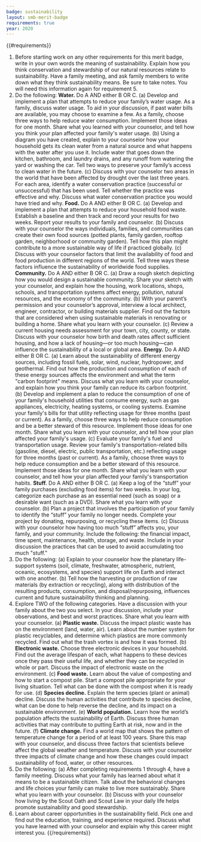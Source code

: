 ```yaml
---
badge: sustainability
layout: smb-merit-badge
requirements: true
year: 2020
---
```


{{#requirements}}
1. Before starting work on any other requirements for this merit badge, write in your own words the meaning of sustainability. Explain how you think conservation and stewardship of our natural resources relate to sustainability. Have a family meeting, and ask family members to write down what they think sustainability means. Be sure to take notes. You will need this information again for requirement 5.
2. Do the following:
    **Water.** Do A AND either B OR C.
    (a) Develop and implement a plan that attempts to reduce your family’s water usage. As a family, discuss water usage. To aid in your discussion, if past water bills are available, you may choose to examine a few. As a family, choose three ways to help reduce water consumption. Implement those ideas for one month. Share what you learned with your counselor, and tell how you think your plan affected your family's water usage.
    (b) Using a diagram you have created, explain to your counselor how your household gets its clean water from a natural source and what happens with the water after you use it. Include water that goes down the kitchen, bathroom, and laundry drains, and any runoff from watering the yard or washing the car. Tell two ways to preserve your family’s access to clean water in the future.
    (c) Discuss with your counselor two areas in the world that have been affected by drought over the last three years. For each area, identify a water conservation practice (successful or unsuccessful) that has been used. Tell whether the practice was effective and why. Discuss what water conservation practice you would have tried and why.
    **Food.** Do A AND either B OR C.
    (a) Develop and implement a plan that attempts to reduce your household food waste. Establish a baseline and then track and record your results for two weeks. Report your results to your family and counselor.
    (b) Discuss with your counselor the ways individuals, families, and communities can create their own food sources (potted plants, family garden, rooftop garden, neighborhood or community garden). Tell how this plan might contribute to a more sustainable way of life if practiced globally.
    (c) Discuss with your counselor factors that limit the availability of food and food production in different regions of the world. Tell three ways these factors influence the sustainability of worldwide food supplies.
    **Community.** Do A AND either B OR C.
    (a) Draw a rough sketch depicting how you would design a sustainable community. Share your sketch with your counselor, and explain how the housing, work locations, shops, schools, and transportation systems affect energy, pollution, natural resources, and the economy of the community.
    (b) With your parent’s permission and your counselor’s approval, interview a local architect, engineer, contractor, or building materials supplier. Find out the factors that are considered when using sustainable materials in renovating or building a home. Share what you learn with your counselor.
    (c) Review a current housing needs assessment for your town, city, county, or state. Discuss with your counselor how birth and death rates affect sufficient housing, and how a lack of housing—or too much housing—can influence the sustainability of a local or global area.
    **Energy.** Do A AND either B OR C.
    (a) Learn about the sustainability of different energy sources, including fossil fuels, solar, wind, nuclear, hydropower, and geothermal. Find out how the production and consumption of each of these energy sources affects the environment and what the term "carbon footprint" means. Discuss what you learn with your counselor, and explain how you think your family can reduce its carbon footprint.
    (b) Develop and implement a plan to reduce the consumption of one of your family's household utilities that consume energy, such as gas appliances, electricity, heating systems, or cooling systems. Examine your family's bills for that utility reflecting usage for three months (past or current). As a family, choose three ways to help reduce consumption and be a better steward of this resource. Implement those ideas for one month. Share what you learn with your counselor, and tell how your plan affected your family's usage.
    (c) Evaluate your family's fuel and transportation usage. Review your family's transportation-related bills (gasoline, diesel, electric, public transportation, etc.) reflecting usage for three months (past or current). As a family, choose three ways to help reduce consumption and be a better steward of this resource. Implement those ideas for one month. Share what you learn with your counselor, and tell how your plan affected your family's transportation habits.
    **Stuff.** Do A AND either B OR C.
    (a) Keep a log of the “stuff” your family purchases (excluding food items) for two weeks. In your log, categorize each purchase as an essential need (such as soap) or a desirable want (such as a DVD). Share what you learn with your counselor.
    (b) Plan a project that involves the participation of your family to identify the “stuff” your family no longer needs. Complete your project by donating, repurposing, or recycling these items.
    (c) Discuss with your counselor how having too much “stuff” affects you, your family, and your community. Include the following: the financial impact, time spent, maintenance, health, storage, and waste. Include in your discussion the practices that can be used to avoid accumulating too much "stuff."
3. Do the following:
    (a) Explain to your counselor how the planetary life-support systems (soil, climate, freshwater, atmospheric, nutrient, oceanic, ecosystems, and species) support life on Earth and interact with one another.
    (b) Tell how the harvesting or production of raw materials (by extraction or recycling), along with distribution of the resulting products, consumption, and disposal/repurposing, influences current and future sustainability thinking and planning.
4. Explore TWO of the following categories. Have a discussion with your family about the two you select. In your discussion, include your observations, and best and worst practices. Share what you learn with your counselor.
    (a) **Plastic waste.** Discuss the impact plastic waste has on the environment (land, water, air). Learn about the number system for plastic recyclables, and determine which plastics are more commonly recycled. Find out what the trash vortex is and how it was formed.
    (b) **Electronic waste.** Choose three electronic devices in your household. Find out the average lifespan of each, what happens to these devices once they pass their useful life, and whether they can be recycled in whole or part. Discuss the impact of electronic waste on the environment.
    (c) **Food waste.** Learn about the value of composting and how to start a compost pile. Start a compost pile appropriate for your living situation. Tell what can be done with the compost when it is ready for use.
    (d) **Species decline.** Explain the term species (plant or animal) decline. Discuss the human activities that contribute to species decline, what can be done to help reverse the decline, and its impact on a sustainable environment.
    (e) **World population.** Learn how the world’s population affects the sustainability of Earth. Discuss three human activities that may contribute to putting Earth at risk, now and in the future.
    (f) **Climate change.** Find a world map that shows the pattern of temperature change for a period of at least 100 years. Share this map with your counselor, and discuss three factors that scientists believe affect the global weather and temperature. Discuss with your counselor three impacts of climate change and how these changes could impact sustainability of food, water, or other resources.
5. Do the following:
    (a) After completing requirements 1 through 4, have a family meeting. Discuss what your family has learned about what it means to be a sustainable citizen. Talk about the behavioral changes and life choices your family can make to live more sustainably. Share what you learn with your counselor.
    (b) Discuss with your counselor how living by the Scout Oath and Scout Law in your daily life helps promote sustainability and good stewardship.
6. Learn about career opportunities in the sustainability field. Pick one and find out the education, training, and experience required. Discuss what you have learned with your counselor and explain why this career might interest you.
{{/requirements}}
